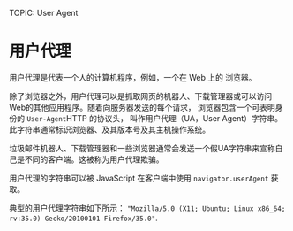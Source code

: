 TOPIC: User Agent

# 用户代理

用户代理是代表一个人的计算机程序，例如，一个在 Web 上的 浏览器。

除了浏览器之外，用户代理可以是抓取网页的机器人、下载管理器或可以访问Web的其他应用程序。随着向服务器发送的每个请求， 浏览器包含一个可表明身份的 `User-Agent`HTTP 的协议头，
叫作用户代理（UA，User Agent）字符串。此字符串通常标识浏览器、及其版本号及其主机操作系统。

垃圾邮件机器人、下载管理器和一些浏览器通常会发送一个假UA字符串来宣称自己是不同的客户端。这被称为用户代理欺骗。

用户代理的字符串可以被 JavaScript 在客户端中使用 `navigator.userAgent` 获取。

典型的用户代理字符串如下所示： `"Mozilla/5.0 (X11; Ubuntu; Linux x86_64; rv:35.0) Gecko/20100101 Firefox/35.0"`.
